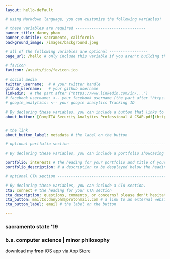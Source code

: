 ```yaml
---
layout: hello-default

# using Markdown language, you can customize the following variables!

# these variables are required -------------------------------
banner_title: danny pham
banner_subtitle: sacramento, california
background_image: /images/background.jpeg

# all of the following variables are optional -----------------
page_url: /hello # only include this variable if you aren't building the page to your primary domain

# favicon
favicon: /assets/ico/favicon.ico

# social media
twitter_username:  # # your twitter handle
github_username:   # your github username
linkedin:  # the part after ("https://www.linkedin.com/in/...")
# facebook_username: <-- your facebook username (the part after "https://www.facebook.com/...")
# google_analytics: <-- your google analytics Tracking ID

# By declaring these variables, you can include a button that links to an external website or to media.
about_button: [CompTIA Security Analytics Professional â CSAP.pdf](https://github.com/dp916/dp916.github.io/files/6460020/CompTIA.Security.Analytics.Professional.a.CSAP.pdf)


# the link
about_button_label: metadata # the label on the button

# optional portfolio section ------------------------------------------

# By declaring these variables, you can include a portfolio showcasing your work and organize your portfolio's items into a custom layout, all without adding any CSS. In addition, you must 1) create an HTML file in the_includes folder for each project with the text you'd like to display, and 2) create a YAML file in the _data folder describing the order in which each project should be shown and categorized. See `/includes/example.html` and `/_data/work.yml` for examples.

portfolio: interests # the heading for your portfolio and title of your YAML file
portfolio_description: # a description to be desplayed below the heading and above the content

# optional CTA section --------------------------------------------------

# By declaring these variables, you can include a CTA section.
cta: connect # the heading for your CTA section
cta_description: questions, comments, or concerns? please don't hesitate to reach out. # a description to be desplayed below the heading and above the content
cta_button: mailto:dnnyphm@protonmail.com # a link to an external website or to media
cta_button_label: email # the label on the button

---			
```

[//]: # (write a bit about yourself here)
### sacramento state '19  

### b.s. computer science | minor philosophy

download my **free** iOS app via [App Store](https://apps.apple.com/us/app/learn-cybersecurity/id1556509824)

